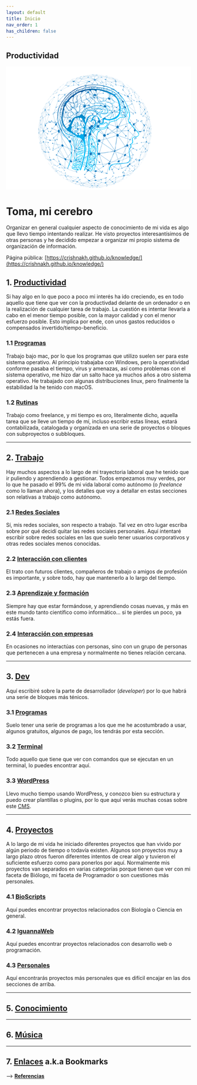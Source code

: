 ```yaml
---
layout: default
title: Inicio
nav_order: 1
has_children: false
---
```


## Productividad
![Logo FGP My Brain](/assets/img/fgp_my_brain.png)
# Toma, mi cerebro
Organizar en general cualquier aspecto de conocimiento de mi vida es algo que llevo tiempo intentando realizar. He visto proyectos interesantísimos de otras personas y he decidido empezar a organizar mi propio sistema de organización de información.

Página pública: [https://crishnakh.github.io/knowledge/](https://crishnakh.github.io/knowledge/)

## 1. [Productividad](./Productividad/Productividad.md)
Si hay algo en lo que poco a poco mi interés ha ido creciendo, es en todo aquello que tiene que ver con la productivdad delante de un ordenador o en la realización de cualquier tarea de trabajo. La cuestión es intentar llevarla a cabo en el menor tiempo posible, con la mayor calidad y con el menor esfuerzo posible. Esto implica por ende, con unos gastos reducidos o compensados invertido/tiempo-beneficio.
### 1.1 [Programas](./Productividad/Programas.md)
Trabajo bajo mac, por lo que los programas que utilizo suelen ser para este sistema operativo. Al principio trabajaba con Windows, pero la operatividad conforme pasaba el tiempo, virus y amenazas, así como problemas con el sistema operativo, me hizo dar un salto hace ya muchos años a otro sistema operativo. He trabajado con algunas distribuciones linux, pero finalmente la estabilidad la he tenido con macOS.

### 1.2 [Rutinas](./Productividad/Rutinas.md)
Trabajo como freelance, y mi tiempo es oro, literalmente dicho, aquella tarea que se lleve un tiempo de mí, incluso escribir estas líneas, estará contabilizada, catalogada y organizada en una serie de proyectos o bloques con subproyectos o subbloques.

---

## 2. [Trabajo](./Trabajo/Trabajo.md) 
Hay muchos aspectos a lo largo de mi trayectoria laboral que he tenido que ir puliendo y aprendiendo a gestionar. Todos empezamos muy verdes, por lo que he pasado el 99% de mi vida laboral como autónomo (o _freelance_ como lo llaman ahora), y los detalles que voy a detallar en estas secciones son relativas a trabajo como autónomo.
### 2.1 [Redes Sociales](./Trabajo/Redes_Sociales.md) 
Sí, mis redes sociales, son respecto a trabajo. Tal vez en otro lugar escriba sobre por qué decidí quitar las redes sociales personales. Aquí intentaré escribir sobre redes sociales en las que suelo tener usuarios corporativos y otras redes sociales menos conocidas.

### 2.2 [Interacción con clientes](Interaccion_con_clientes.md) 
El trato con futuros clientes, compañeros de trabajo o amigos de profesión es importante, y sobre todo, hay que mantenerlo a lo largo del tiempo.

### 2.3 [Aprendizaje y formación](aprendizaje_y_formacion.md) 
Siempre hay que estar formándose, y aprendiendo cosas nuevas, y más en este mundo tanto científico como informático... si te pierdes un poco, ya estás fuera.

### 2.4 [Interacción con empresas](Interaccion_con_empresas.md) 
En ocasiones no interactúas con personas, sino con un grupo de personas que pertenecen a una empresa y normalmente no tienes relación cercana.


---

## 3. [Dev](./Dev/Dev.md)
Aquí escribiré sobre la parte de desarrollador (_developer_) por lo que habrá una serie de bloques más ténicos.
### 3.1 [Programas](./Dev/Programas.md)
Suelo tener una serie de programas a los que me he acostumbrado a usar, algunos gratuitos, algunos de pago, los tendrás por esta sección.
### 3.2 [Terminal](./Dev/Terminal.md)
Todo aquello que tiene que ver con comandos que se ejecutan en un terminal, lo puedes encontrar aquí.
### 3.3 [WordPress](./Dev/WordPress.md)
Llevo mucho tiempo usando WordPress, y conozco bien su estructura y puedo crear plantillas o plugins, por lo que aquí verás muchas cosas sobre este [CMS](./Notas/cms.md).

---

## 4. [Proyectos](./Proyectos/Proyectos.md) 
A lo largo de mi vida he iniciado diferentes proyectos que han vivido por algún periodo de tiempo o todavía existen. Algunos son proyectos muy a largo plazo otros fueron diferentes intentos de crear algo y tuvieron el suficiente esfuerzo como para ponerlos por aquí. Normalmente mis proyectos van separados en varias categorías porque tienen que ver con mi faceta de Biólogo, mi faceta de Programador o son cuestiones más personales.

### 4.1 [BioScripts](./Proyectos/BioScripts.md) 
Aquí puedes encontrar proyectos relacionados con Biología o Ciencia en general.
### 4.2 [IguannaWeb](./Proyectos/IguannaWeb.md) 
Aquí puedes encontrar proyectos relacionados con desarrollo web o programación.
### 4.3 [Personales](./Proyectos/Personales.md) 
Aquí encontrarás proyectos más personales que es difícil encajar en las dos secciones de arriba.

---

## 5. [Conocimiento](./Conocimiento/Conocimiento.md) 

---

## 6. [Música](./Musica/Musica.md) 

---

## 7. [Enlaces](./Enlaces/Enlaces.md) a.k.a Bookmarks


--> **[Referencias](./Notas/referencias.md)**
